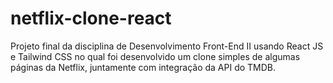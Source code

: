 # netflix-clone-react
Projeto final da disciplina de Desenvolvimento Front-End II usando React JS e Tailwind CSS no qual foi desenvolvido um clone simples de algumas páginas da Netflix, juntamente com integração da API do TMDB.
